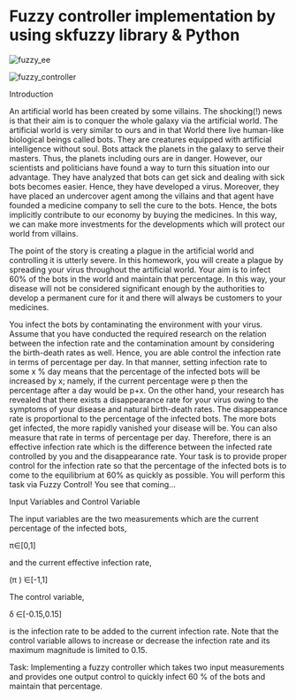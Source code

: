 # Fuzzy controller implementation by using skfuzzy library &amp; Python

![fuzzy_ee](https://user-images.githubusercontent.com/33702287/58201783-9d96cb00-7cde-11e9-96c3-fbb26e1b03f5.png)

![fuzzy_controller](https://user-images.githubusercontent.com/33702287/58201819-b3a48b80-7cde-11e9-9430-4bd0ce4746ba.png)

Introduction

An artificial world has been created by some villains. The shocking(!) news is that their aim is to conquer the whole galaxy via the artificial world. The artificial world is very similar to ours and in that World there live human-like biological beings called bots. They are creatures equipped with artificial intelligence without soul. Bots attack the planets in the galaxy to serve their masters. Thus, the planets including ours are in danger. However, our scientists and politicians have found a way to turn this situation into our advantage. They have analyzed that bots can get sick and dealing with sick bots becomes easier. Hence, they have developed a virus. Moreover, they have placed an undercover agent among the villains and that agent have founded a medicine company to sell the cure to the bots. Hence, the bots implicitly contribute to our economy by buying the medicines. In this way, we can make more investments for the developments which will protect our world from villains.

The point of the story is creating a plague in the artificial world and controlling it is utterly severe. In this homework, you will create a plague by spreading your virus throughout the artificial world. Your aim is to infect 60% of the bots in the world and maintain that percentage. In this way, your disease will not be considered significant enough by the authorities to develop a permanent cure for it and there will always be customers to your medicines.

You infect the bots by contaminating the environment with your virus. Assume that you have conducted the required research on the relation between the infection rate and the contamination amount by considering the birth-death rates as well. Hence, you are able control the infection rate in terms of percentage per day. In that manner, setting infection rate to some x % day means that the percentage of the infected bots will be increased by x; namely, if the current percentage were p then the percentage after a day would be p+x. On the other hand, your research has revealed that there exists a disappearance rate for your virus owing to the symptoms of your disease and natural birth-death rates. The disappearance rate is proportional to the percentage of the infected bots. The more bots get infected, the more rapidly vanished your disease will be. You can also measure that rate in terms of percentage per day. Therefore, there is an effective infection rate which is the difference between the infected rate controlled by you and the disappearance rate. Your task is to provide proper control for the infection rate so that the percentage of the infected bots is to come to the equilibrium at 60% as quickly as possible. You will perform this task via Fuzzy Control! You see that coming...


Input Variables and Control Variable

The input variables are the two measurements which are the current percentage of the infected bots,

π∈[0,1] 

and the current effective infection rate,

(π ) ̇∈[-1,1]

The control variable,

δ ∈[-0.15,0.15]

is the infection rate to be added to the current infection rate. Note that the control variable allows to increase or decrease the infection rate and its maximum magnitude is limited to 0.15.

Task: Implementing a fuzzy controller which takes two input measurements and provides one output control to quickly infect 60 % of the bots and maintain that percentage.
